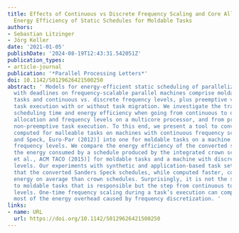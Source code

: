 ```yaml
---
title: Effects of Continuous vs Discrete Frequency Scaling and Core Allocation on
  Energy Efficiency of Static Schedules for Moldable Tasks
authors:
- Sebastian Litzinger
- Jörg Keller
date: '2021-01-05'
publishDate: '2024-08-19T12:43:31.542051Z'
publication_types:
- article-journal
publication: '*Parallel Processing Letters*'
doi: 10.1142/S0129626421500250
abstract: ' Models for energy-efficient static scheduling of parallelizable tasks
  with deadlines on frequency-scalable parallel machines comprise moldable vs. malleable
  tasks and continuous vs. discrete frequency levels, plus preemptive vs. non-preemptive
  task execution with or without task migration. We investigate the tradeoff between
  scheduling time and energy efficiency when going from continuous to discrete core
  allocation and frequency levels on a multicore processor, and from preemptive to
  non-preemptive task execution. To this end, we present a tool to convert a schedule
  computed for malleable tasks on machines with continuous frequency scaling [Sanders
  and Speck, Euro-Par (2012)] into one for moldable tasks on a machine with discrete
  frequency levels. We compare the energy efficiency of the converted schedule to
  the energy consumed by a schedule produced by the integrated crown scheduler [Melot
  et al., ACM TACO (2015)] for moldable tasks and a machine with discrete frequency
  levels. Our experiments with synthetic and application-based task sets indicate
  that the converted Sanders Speck schedules, while computed faster, consume more
  energy on average than crown schedules. Surprisingly, it is not the step from malleable
  to moldable tasks that is responsible but the step from continuous to discrete frequency
  levels. One-time frequency scaling during a task’s execution can compensate for
  most of the energy overhead caused by frequency discretization. '
links:
- name: URL
  url: https://doi.org/10.1142/S0129626421500250
---
```

